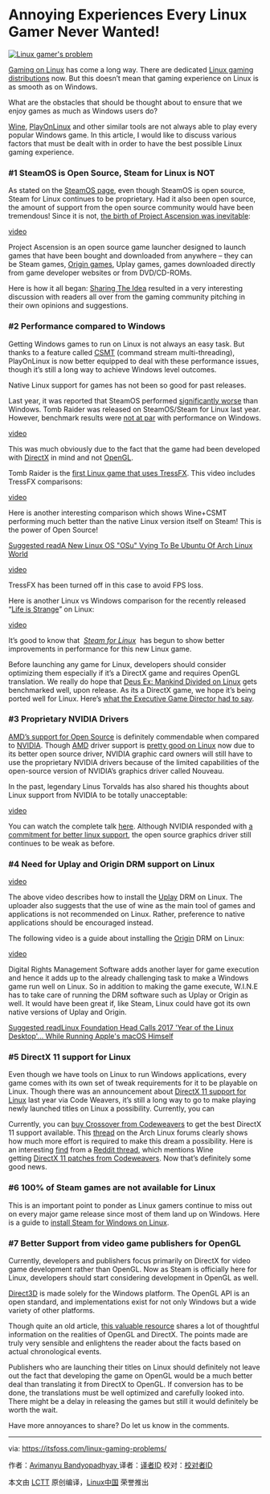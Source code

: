 Annoying Experiences Every Linux Gamer Never Wanted!
============================================================


 [![Linux gamer's problem](https://itsfoss.com/wp-content/uploads/2016/09/Linux-Gaming-Problems.jpg)][10]

[Gaming on Linux][12] has come a long way. There are dedicated [Linux gaming distributions][13] now. But this doesn’t mean that gaming experience on Linux is as smooth as on Windows.

What are the obstacles that should be thought about to ensure that we enjoy games as much as Windows users do?

[Wine][14], [PlayOnLinux][15] and other similar tools are not always able to play every popular Windows game. In this article, I would like to discuss various factors that must be dealt with in order to have the best possible Linux gaming experience.

### #1 SteamOS is Open Source, Steam for Linux is NOT

As stated on the [SteamOS page][16], even though SteamOS is open source, Steam for Linux continues to be proprietary. Had it also been open source, the amount of support from the open source community would have been tremendous! Since it is not, [the birth of Project Ascension was inevitable][17]:

[video](https://youtu.be/07UiS5iAknA)

Project Ascension is an open source game launcher designed to launch games that have been bought and downloaded from anywhere – they can be Steam games, [Origin games][18], Uplay games, games downloaded directly from game developer websites or from DVD/CD-ROMs.

Here is how it all began: [Sharing The Idea][19] resulted in a very interesting discussion with readers all over from the gaming community pitching in their own opinions and suggestions.

### #2 Performance compared to Windows

Getting Windows games to run on Linux is not always an easy task. But thanks to a feature called [CSMT][20] (command stream multi-threading), PlayOnLinux is now better equipped to deal with these performance issues, though it’s still a long way to achieve Windows level outcomes.

Native Linux support for games has not been so good for past releases.

Last year, it was reported that SteamOS performed [significantly worse][21] than Windows. Tomb Raider was released on SteamOS/Steam for Linux last year. However, benchmark results were [not at par][22] with performance on Windows.

[video](https://youtu.be/nkWUBRacBNE)

This was much obviously due to the fact that the game had been developed with [DirectX][23] in mind and not [OpenGL][24].

Tomb Raider is the [first Linux game that uses TressFX][25]. This video includes TressFX comparisons:

[video](https://youtu.be/-IeY5ZS-LlA)

Here is another interesting comparison which shows Wine+CSMT performing much better than the native Linux version itself on Steam! This is the power of Open Source!

[Suggested readA New Linux OS "OSu" Vying To Be Ubuntu Of Arch Linux World][26]

[video](https://youtu.be/sCJkC6oJ08A)

TressFX has been turned off in this case to avoid FPS loss.

Here is another Linux vs Windows comparison for the recently released “[Life is Strange][27]” on Linux:

[video](https://youtu.be/Vlflu-pIgIY)

It’s good to know that  [_Steam for Linux_][28]  has begun to show better improvements in performance for this new Linux game.

Before launching any game for Linux, developers should consider optimizing them especially if it’s a DirectX game and requires OpenGL translation. We really do hope that [Deus Ex: Mankind Divided on Linux][29] gets benchmarked well, upon release. As its a DirectX game, we hope it’s being ported well for Linux. Here’s [what the Executive Game Director had to say][30].

### #3 Proprietary NVIDIA Drivers

[AMD’s support for Open Source][31] is definitely commendable when compared to [NVIDIA][32]. Though [AMD][33] driver support is [pretty good on Linux][34] now due to its better open source driver, NVIDIA graphic card owners will still have to use the proprietary NVIDIA drivers because of the limited capabilities of the open-source version of NVIDIA’s graphics driver called Nouveau.

In the past, legendary Linus Torvalds has also shared his thoughts about Linux support from NVIDIA to be totally unacceptable:

[video](https://youtu.be/O0r6Pr_mdio)

You can watch the complete talk [here][35]. Although NVIDIA responded with [a commitment for better linux support][36], the open source graphics driver still continues to be weak as before.

### #4 Need for Uplay and Origin DRM support on Linux

[video](https://youtu.be/rc96NFwyxWU)

The above video describes how to install the [Uplay][37] DRM on Linux. The uploader also suggests that the use of wine as the main tool of games and applications is not recommended on Linux. Rather, preference to native applications should be encouraged instead.

The following video is a guide about installing the [Origin][38] DRM on Linux:

[video](https://youtu.be/ga2lNM72-Kw)

Digital Rights Management Software adds another layer for game execution and hence it adds up to the already challenging task to make a Windows game run well on Linux. So in addition to making the game execute, W.I.N.E has to take care of running the DRM software such as Uplay or Origin as well. It would have been great if, like Steam, Linux could have got its own native versions of Uplay and Origin.

[Suggested readLinux Foundation Head Calls 2017 'Year of the Linux Desktop'... While Running Apple's macOS Himself][39]

### #5 DirectX 11 support for Linux

Even though we have tools on Linux to run Windows applications, every game comes with its own set of tweak requirements for it to be playable on Linux. Though there was an announcement about [DirectX 11 support for Linux][40] last year via Code Weavers, it’s still a long way to go to make playing newly launched titles on Linux a possibility. Currently, you can

Currently, you can [buy Crossover from Codeweavers][41] to get the best DirectX 11 support available. This [thread][42] on the Arch Linux forums clearly shows how much more effort is required to make this dream a possibility. Here is an interesting [find][43] from a [Reddit thread][44], which mentions Wine getting [DirectX 11 patches from Codeweavers][45]. Now that’s definitely some good news.

### #6 100% of Steam games are not available for Linux  

This is an important point to ponder as Linux gamers continue to miss out on every major game release since most of them land up on Windows. Here is a guide to [install Steam for Windows on Linux][46].

### #7 Better Support from video game publishers for OpenGL

Currently, developers and publishers focus primarily on DirectX for video game development rather than OpenGL. Now as Steam is officially here for Linux, developers should start considering development in OpenGL as well.

[Direct3D][47] is made solely for the Windows platform. The OpenGL API is an open standard, and implementations exist for not only Windows but a wide variety of other platforms.

Though quite an old article, [this valuable resource][48] shares a lot of thoughtful information on the realities of OpenGL and DirectX. The points made are truly very sensible and enlightens the reader about the facts based on actual chronological events.

Publishers who are launching their titles on Linux should definitely not leave out the fact that developing the game on OpenGL would be a much better deal than translating it from DirectX to OpenGL. If conversion has to be done, the translations must be well optimized and carefully looked into. There might be a delay in releasing the games but still it would definitely be worth the wait.

Have more annoyances to share? Do let us know in the comments.

--------------------------------------------------------------------------------

via: https://itsfoss.com/linux-gaming-problems/

作者：[Avimanyu Bandyopadhyay  ][a]
译者：[译者ID](https://github.com/译者ID)
校对：[校对者ID](https://github.com/校对者ID)

本文由 [LCTT](https://github.com/LCTT/TranslateProject) 原创编译，[Linux中国](https://linux.cn/) 荣誉推出

[a]:https://itsfoss.com/author/avimanyu/
[1]:https://itsfoss.com/author/avimanyu/
[2]:https://itsfoss.com/linux-gaming-problems/#comments
[3]:https://www.facebook.com/share.php?u=https%3A%2F%2Fitsfoss.com%2Flinux-gaming-problems%2F%3Futm_source%3Dfacebook%26utm_medium%3Dsocial%26utm_campaign%3DSocialWarfare
[4]:https://twitter.com/share?original_referer=/&text=Annoying+Experiences+Every+Linux+Gamer+Never+Wanted%21&url=https://itsfoss.com/linux-gaming-problems/%3Futm_source%3Dtwitter%26utm_medium%3Dsocial%26utm_campaign%3DSocialWarfare&via=itsfoss2
[5]:https://plus.google.com/share?url=https%3A%2F%2Fitsfoss.com%2Flinux-gaming-problems%2F%3Futm_source%3DgooglePlus%26utm_medium%3Dsocial%26utm_campaign%3DSocialWarfare
[6]:https://www.linkedin.com/cws/share?url=https%3A%2F%2Fitsfoss.com%2Flinux-gaming-problems%2F%3Futm_source%3DlinkedIn%26utm_medium%3Dsocial%26utm_campaign%3DSocialWarfare
[7]:http://www.stumbleupon.com/submit?url=https://itsfoss.com/linux-gaming-problems/&title=Annoying+Experiences+Every+Linux+Gamer+Never+Wanted%21
[8]:https://www.reddit.com/submit?url=https://itsfoss.com/linux-gaming-problems/&title=Annoying+Experiences+Every+Linux+Gamer+Never+Wanted%21
[9]:https://itsfoss.com/wp-content/uploads/2016/09/Linux-Gaming-Problems.jpg
[10]:https://itsfoss.com/wp-content/uploads/2016/09/Linux-Gaming-Problems.jpg
[11]:http://pinterest.com/pin/create/bookmarklet/?media=https://itsfoss.com/wp-content/uploads/2016/09/Linux-Gaming-Problems.jpg&url=https://itsfoss.com/linux-gaming-problems/&is_video=false&description=Linux%20gamer%27s%20problem
[12]:https://itsfoss.com/linux-gaming-guide/
[13]:https://itsfoss.com/linux-gaming-distributions/
[14]:https://itsfoss.com/use-windows-applications-linux/
[15]:https://www.playonlinux.com/en/
[16]:http://store.steampowered.com/steamos/
[17]:http://www.ibtimes.co.uk/reddit-users-want-replace-steam-open-source-game-launcher-project-ascension-1498999
[18]:https://www.origin.com/
[19]:https://www.reddit.com/r/pcmasterrace/comments/33xcvm/we_hate_valves_monopoly_over_pc_gaming_why/
[20]:https://github.com/wine-compholio/wine-staging/wiki/CSMT
[21]:http://arstechnica.com/gaming/2015/11/ars-benchmarks-show-significant-performance-hit-for-steamos-gaming/
[22]:https://www.gamingonlinux.com/articles/tomb-raider-benchmark-video-comparison-linux-vs-windows-10.7138
[23]:https://en.wikipedia.org/wiki/DirectX
[24]:https://en.wikipedia.org/wiki/OpenGL
[25]:https://www.gamingonlinux.com/articles/tomb-raider-released-for-linux-video-thoughts-port-report-included-the-first-linux-game-to-use-tresfx.7124
[26]:https://itsfoss.com/osu-new-linux/
[27]:http://lifeisstrange.com/
[28]:https://itsfoss.com/install-steam-ubuntu-linux/
[29]:https://itsfoss.com/deus-ex-mankind-divided-linux/
[30]:http://wccftech.com/deus-ex-mankind-divided-director-console-ports-on-pc-is-disrespectful/
[31]:http://developer.amd.com/tools-and-sdks/open-source/
[32]:http://nvidia.com/
[33]:http://amd.com/
[34]:http://www.makeuseof.com/tag/open-source-amd-graphics-now-awesome-heres-get/
[35]:https://youtu.be/MShbP3OpASA
[36]:https://itsfoss.com/nvidia-optimus-support-linux/
[37]:http://uplay.com/
[38]:http://origin.com/
[39]:https://itsfoss.com/linux-foundation-head-uses-macos/
[40]:http://www.pcworld.com/article/2940470/hey-gamers-directx-11-is-coming-to-linux-thanks-to-codeweavers-and-wine.html
[41]:https://itsfoss.com/deal-run-windows-software-and-games-on-linux-with-crossover-15-66-off/
[42]:https://bbs.archlinux.org/viewtopic.php?id=214771
[43]:https://ghostbin.com/paste/sy3e2
[44]:https://www.reddit.com/r/linux_gaming/comments/3ap3uu/directx_11_support_coming_to_codeweavers/
[45]:https://www.codeweavers.com/about/blogs/caron/2015/12/10/directx-11-really-james-didnt-lie
[46]:https://itsfoss.com/linux-gaming-guide/
[47]:https://en.wikipedia.org/wiki/Direct3D
[48]:http://blog.wolfire.com/2010/01/Why-you-should-use-OpenGL-and-not-DirectX

